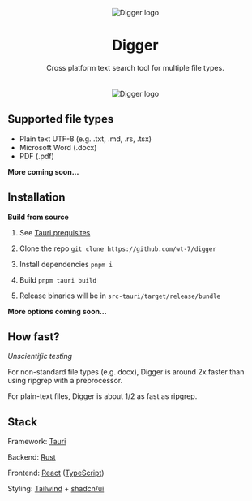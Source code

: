 <p align="center">
  <p align="center">
    <picture>
      <source media="(prefers-color-scheme: dark)" srcset="src/assets/digger-dark.svg">
      <source media="(prefers-color-scheme: light)" srcset="src/assets/digger-light.svg">
      <img alt="Digger logo" src="src/assets/digger-dark.svg" width="300px">
    <picture/>
  </p>
	<h1 align="center"><b>Digger</b></h1>
	<p align="center">
		Cross platform text search tool for multiple file types.
    <br />
    <br />
    <br />
    <picture>
      <source media="(prefers-color-scheme: dark)" srcset="src/assets/ui-dark.webp">
      <source media="(prefers-color-scheme: light)" srcset="src/assets/ui-light.webp">
      <img alt="Digger logo" src="src/assets/digger-dark.svg">
    <picture/>
  </p>
</p>

## Supported file types

- Plain text UTF-8 (e.g. .txt, .md, .rs, .tsx)
- Microsoft Word (.docx)
- PDF (.pdf)

**More coming soon...**

## Installation

**Build from source**

1.  See [Tauri prequisites](https://tauri.app/v1/guides/getting-started/prerequisites)

2.  Clone the repo `git clone https://github.com/wt-7/digger`
3.  Install dependencies `pnpm i`
4.  Build `pnpm tauri build`
5.  Release binaries will be in `src-tauri/target/release/bundle`

**More options coming soon...**

## How fast?

_Unscientific testing_

For non-standard file types (e.g. docx), Digger is around 2x faster than using ripgrep with a preprocessor.

For plain-text files, Digger is about 1/2 as fast as ripgrep.

## Stack

Framework: [Tauri](https://github.com/tauri-apps/tauri)

Backend: [Rust](https://github.com/rust-lang/rust)

Frontend: [React](https://github.com/facebook/react) ([TypeScript](https://github.com/microsoft/TypeScript))

Styling: [Tailwind](https://github.com/tailwindlabs/tailwindcss) + [shadcn/ui](https://github.com/shadcn-ui/ui)
